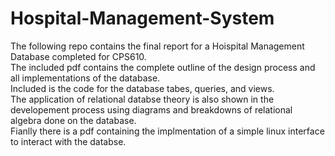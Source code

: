# Hospital-Management-System

The following repo contains the final report for a Hoispital Management Database completed for CPS610.<br>
The included pdf contains the complete outline of the design process and all implementations of the database.<br>
Included is the code for the database tabes, queries, and views.<br>
The application of relational databse theory is also shown in the developement process using diagrams and breakdowns of relational algebra done on the database.<br> Fianlly there is a pdf containing the implmentation of a simple linux interface to interact with the databse.
